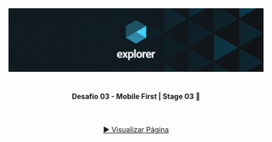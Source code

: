 <div align="center">
  <img alt="Logo Explorer" title="Explorer" src="./readme/Capa-Explorer.png">
</div>
<br>
<h4 align="center"> 
	 Desafio 03 - Mobile First | Stage 03 🚀 
</h4>
<br>
<div align="center">
  
  <a href="https://davif91.github.io/Stage03.Desafio3.Mobile-First---Pagina-Space-Cream/"> ▶️ Visualizar Página </a>
</div>
